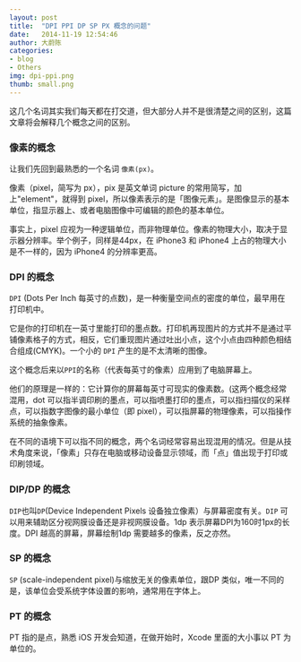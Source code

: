 ```yaml
---
layout: post
title:  "DPI PPI DP SP PX 概念的问题"
date:   2014-11-19 12:54:46
author: 大蔚陈
categories: 
- blog
- Others
img: dpi-ppi.png
thumb: small.png
---
```


这几个名词其实我们每天都在打交道，但大部分人并不是很清楚之间的区别，这篇文章将会解释几个概念之间的区别。<!--more-->

### 像素的概念

让我们先回到最熟悉的一个名词 `像素(px)`。

像素（pixel，简写为 px），pix 是英文单词 picture 的常用简写，加上"element"，就得到 pixel，所以像素表示的是「图像元素」。是图像显示的基本单位，指显示器上、或者电脑图像中可编辑的颜色的基本单位。

事实上，pixel 应视为一种逻辑单位，而非物理单位。像素的物理大小，取决于显示器分辨率。举个例子，同样是44px，在 iPhone3 和 iPhone4 上占的物理大小是不一样的，因为 iPhone4 的分辨率更高。


### DPI 的概念

`DPI` (Dots Per Inch 每英寸的点数)，是一种衡量空间点的密度的单位，最早用在打印机中。

它是你的打印机在一英寸里能打印的墨点数。打印机再现图片的方式并不是通过平铺像素格子的方式，相反，它们重现图片通过吐出小点，这个小点由四种颜色相结合组成(CMYK)。一个小的 `DPI` 产生的是不太清晰的图像。


这个概念后来以`PPI`的名称（代表每英寸的像素）应用到了电脑屏幕上。

他们的原理是一样的：它计算你的屏幕每英寸可现实的像素数。(这两个概念经常混用，dot 可以指半调印刷的墨点，可以指喷墨打印的墨点，可以指扫描仪的采样点，可以指数字图像的最小单位（即 pixel），可以指屏幕的物理像素，可以指操作系统的抽象像素。

在不同的语境下可以指不同的概念，两个名词经常容易出现混用的情况。但是从技术角度来说，「像素」只存在电脑或移动设备显示领域，而「点」值出现于打印或印刷领域。

### DIP/DP 的概念

`DIP`也叫`DP`(Device Independent Pixels 设备独立像素）与屏幕密度有关。`DIP` 可以用来辅助区分视网膜设备还是非视网膜设备。1dp 表示屏幕DPI为160时1px的长度。DPI 越高的屏幕，屏幕绘制1dp 需要越多的像素，反之亦然。


### SP 的概念

`SP` (scale-independent pixel)与缩放无关的像素单位，跟DP 类似，唯一不同的是，该单位会受系统字体设置的影响，通常用在字体上。

### PT 的概念

PT 指的是点，熟悉 iOS 开发会知道，在做开始时，Xcode 里面的大小事以 PT 为单位的。